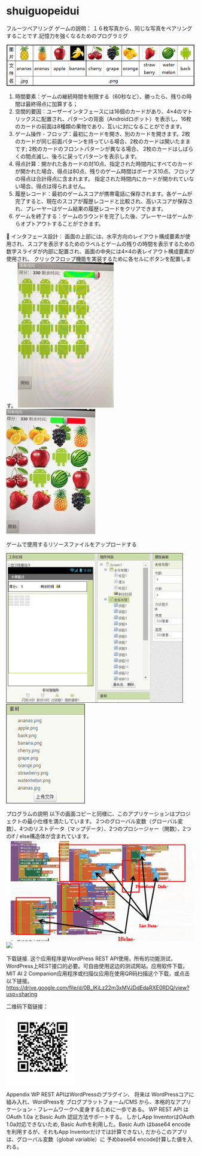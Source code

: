 # shuiguopeidui
 フルーツペアリング
ゲームの説明：
１６枚写真から、同じな写真をペアリングすることです.記憶力を強くなるためのプログラミグ

![](/水果图片.png) 
1.	時間要素：ゲームの継続時間を制限する（60秒など）、勝ったら、残りの時間は最終得点に加算する；
2.	空間的要因：ユーザーインタフェースには16個のカードがあり、4×4のマトリックスに配置され、パターンの背面（Androidロボット）を表示し、16枚のカードの前面は8種類の果物であり、互いに対になることができます。
3.	ゲーム操作 - フロップ：最初にカードを開き、別のカードを開きます。2枚のカードが同じ前面パターンを持っている場合、2枚のカードは開いたままです; 2枚のカードのフロントパターンが異なる場合、 2枚のカードはしばらくの間点滅し、後ろに戻ってパターンを表示します。
4.	得点計算：開かれた各カードの対10点、指定された時間内にすべてのカードが開かれた場合、得点は80点、残りのゲーム時間はボーナス10点、フロップの得点は合計得点に含まれます。 指定された時間内にカードが開かれていない場合、得点は得られません。
5.	履歴レコード：最初のゲームスコアが携帯電話に保存されます。各ゲームが完了すると、現在のスコアが履歴レコードと比較され、高いスコアが保存され、プレーヤーはゲーム結果の履歴レコードをクリアできます。
6.	ゲームを終了する：ゲームのラウンドを完了した後、プレーヤーはゲームからオプトアウトすることができます。

	インタフェース設計：
画面の上部には、水平方向のレイアウト構成要素が使用され、スコアを表示するためのラベルとゲームの残りの時間を表示するための数字スライダが内部に配置され、画面の中央には4×4の表レイアウト構成要素が使用され、 クリックフロップ機能を実装するために各セルにボタンを配置します。
![](/效果图.jpg)![](/3.jpg)
   
ゲームで使用するリソースファイルをアップロードする

![](/1.png)![](/2.png)

プログラムの説明
以下の画面コピーと同様に、このアプリケーションはプロジェクトの最小仕様を満たしています。 2つのグローバル変数（グローバル変数）、4つのリストデータ（マップデータ）、2つのプロシージャー（関数）、2つのif / else構造体が含まれています。
![](/4.png)![](/図1.png)   

下载链接.
这个应用程序是WordPress REST API使用，所有的功能测试，WordPress上REST接口的必要。可自由使用这边的测试网站。应用软件下载，MIT AI 2 Companion应用程序或扫描仪应用在使用QR码扫描这个下载，或点击以下链接。https://drive.google.com/file/d/0B_lKiLz22m3xMVJDdEdaRXE0RDQ/view?usp=sharing

二维码下载链接：

![](/wwww.PNG)
 
Appendix
WP REST APIはWordPressのプラグイン、 将来は WordPressコアに組み入れ、WordPressを ブログプラットフォーム/CMS から、本格的なアプリケーション・フレームワークへ変身するために一歩である。
WP REST API は OAuth 1.0a とBasic Auth 認証方法サポートする。 しかしApp InventorはOAuth 1.0a対応できないため, Basic Authを利用した。Basic Auth はbase64 encodeを利用するが、それもApp Inventorだけでは計算できない, だからこのアプリは、グローバル変数（global variable）に 予めbase64 encode計算した値を入れる。



